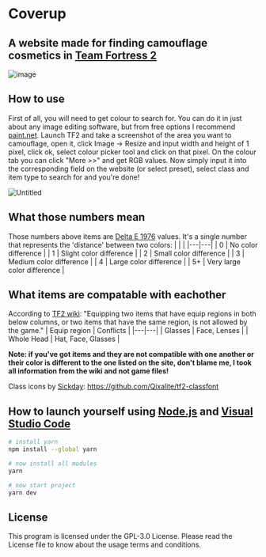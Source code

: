 # Coverup
## A website made for finding camouflage cosmetics in [Team Fortress 2](https://www.teamfortress.com/)

![image](https://user-images.githubusercontent.com/103208695/216374145-2d2cd82a-2594-4ac0-a3da-b277d69e0cc5.png)

## How to use
First of all, you will need to get colour to search for. You can do it in just about any image editing software, but from free options I recommend [paint.net](https://www.getpaint.net/download.html). Launch TF2 and take a screenshot of the area you want to camouflage, open it, click Image -> Resize and input width and height of 1 pixel, click ok, select colour picker tool and click on that pixel. On the colour tab you can click "More >>" and get RGB values. Now simply input it into the corresponding field on the website (or select preset), select class and item type to search for and you're done!

![Untitled](https://user-images.githubusercontent.com/103208695/216416301-4bbb05c3-6a02-4852-be6e-24260a71ba85.png)

## What those numbers mean
Those numbers above items are [Delta E 1976](https://en.wikipedia.org/wiki/Color_difference) values. It's a single number that represents the 'distance' between two colors:
|   |   |
|---|---|
| 0 | No color difference |
| 1 | Slight color difference |
| 2 | Small color difference |
| 3 | Medium color difference |
| 4 | Large color difference |
| 5+ | Very large color difference |

## What items are compatable with eachother
According to [TF2 wiki](https://wiki.teamfortress.com/wiki/Equip_region): "Equipping two items that have equip regions in both below columns, or two items that have the same region, is not allowed by the game."
| Equip region | Conflicts |
|---|---|
| Glasses | Face, Lenses |
| Whole Head | Hat, Face, Glasses |

**Note: if you've got items and they are not compatible with one another or their color is different to the one listed on the site, don't blame me, I took all information from the wiki and not game files!**

Class icons by [Sickday](https://steamcommunity.com/profiles/76561198028686534): https://github.com/Qixalite/tf2-classfont

## How to launch yourself using [Node.js](https://nodejs.org/en/) and [Visual Studio Code](https://code.visualstudio.com/download)

```bash
# install yarn
npm install --global yarn

# now install all modules
yarn

# now start project
yarn dev
```

## License
This program is licensed under the GPL-3.0 License. Please read the License file to know about the usage terms and conditions.
